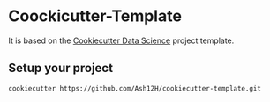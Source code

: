# Coockicutter-Template

It is based on the [Cookiecutter Data Science](https://drivendata.github.io/cookiecutter-data-science/) project template.

## Setup your project

```bash
cookiecutter https://github.com/Ash12H/cookiecutter-template.git
```
